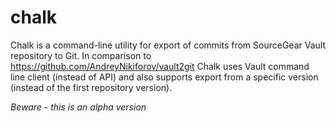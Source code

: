 # chalk

Chalk is a command-line utility for export of commits from SourceGear Vault repository to Git. In comparison to https://github.com/AndreyNikiforov/vault2git Chalk uses Vault command line client (instead of API) and also supports export from a specific version (instead of the first repository version).

*Beware - this is an alpha version*
